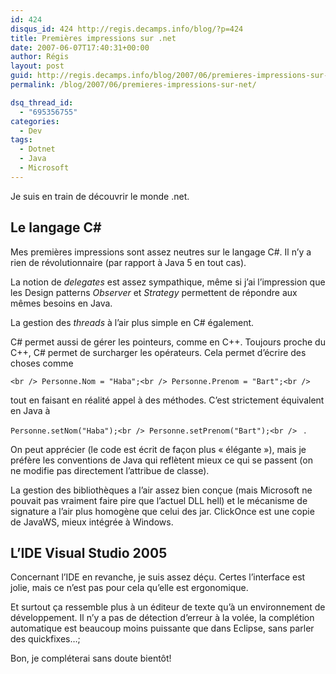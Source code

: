 ```yaml
---
id: 424
disqus_id: 424 http://regis.decamps.info/blog/?p=424
title: Premières impressions sur .net
date: 2007-06-07T17:40:31+00:00
author: Régis
layout: post
guid: http://regis.decamps.info/blog/2007/06/premieres-impressions-sur-net/
permalink: /blog/2007/06/premieres-impressions-sur-net/

dsq_thread_id:
  - "695356755"
categories:
  - Dev
tags:
  - Dotnet
  - Java
  - Microsoft
---
```

Je suis en train de découvrir le monde .net.

## Le langage C#

Mes premières impressions sont assez neutres sur le langage C#. Il n’y a rien de révolutionnaire (par rapport à Java 5 en tout cas). 

La notion de _delegates_ est assez sympathique, même si j’ai l’impression que les Design patterns _Observer_ et _Strategy_ permettent de répondre aux mêmes besoins en Java.

La gestion des _threads_ à l’air plus simple en C# également.

C# permet aussi de gérer les pointeurs, comme en C++. Toujours proche du C++, C# permet de surcharger les opérateurs. Cela permet d’écrire des choses comme
  
`<br />
Personne.Nom = "Haba";<br />
Personne.Prenom = "Bart";<br />
` 
  
tout en faisant en réalité appel à des méthodes. C’est strictement équivalent en Java à
  
`Personne.setNom("Haba");<br />
Personne.setPrenom("Bart");<br />
` .
  
On peut apprécier (le code est écrit de façon plus « élégante »), mais je préfère les conventions de Java qui reflètent mieux ce qui se passent (on ne modifie pas directement l’attribue de classe).

La gestion des bibliothèques a l’air assez bien conçue (mais Microsoft ne pouvait pas vraiment faire pire que l’actuel DLL hell) et le mécanisme de signature a l’air plus homogène que celui des jar. ClickOnce est une copie de JavaWS, mieux intégrée à Windows.

## L’IDE Visual Studio 2005

Concernant l’IDE en revanche, je suis assez déçu. Certes l’interface est jolie, mais ce n’est pas pour cela qu’elle est ergonomique. 

Et surtout ça ressemble plus à un éditeur de texte qu’à un environnement de développement. Il n’y a pas de détection d’erreur à la volée, la complétion automatique est beaucoup moins puissante que dans Eclipse, sans parler des quickfixes…;

Bon, je compléterai sans doute bientôt!
